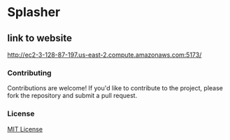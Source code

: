 # Splasher
## link to website

http://ec2-3-128-87-197.us-east-2.compute.amazonaws.com:5173/


### Contributing

Contributions are welcome! If you'd like to contribute to the project, please fork the repository and submit a pull request.

### License

[MIT License](LICENSE)
